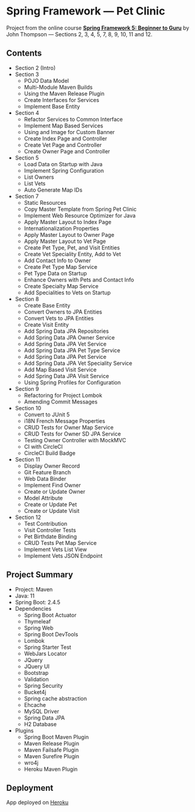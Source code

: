 # Spring Framework — Pet Clinic

Project from the online course [**Spring Framework 5: Beginner to Guru**](https://www.udemy.com/course/spring-framework-5-beginner-to-guru/) by John Thompson — Sections 2, 3, 4, 5, 7, 8, 9, 10, 11 and 12.

## Contents

- Section 2 (Intro)
- Section 3
  - POJO Data Model
  - Multi-Module Maven Builds
  - Using the Maven Release Plugin
  - Create Interfaces for Services
  - Implement Base Entity
- Section 4
  - Refactor Services to Common Interface
  - Implement Map Based Services
  - Using and Image for Custom Banner
  - Create Index Page and Controller
  - Create Vet Page and Controller
  - Create Owner Page and Controller
- Section 5
  - Load Data on Startup with Java
  - Implement Spring Configuration
  - List Owners
  - List Vets
  - Auto Generate Map IDs
- Section 7
  - Static Resources
  - Copy Master Template from Spring Pet Clinic
  - Implement Web Resource Optimizer for Java
  - Apply Master Layout to Index Page
  - Internationalization Properties
  - Apply Master Layout to Owner Page
  - Apply Master Layout to Vet Page
  - Create Pet Type, Pet, and Visit Entities
  - Create Vet Speciality Entity, Add to Vet
  - Add Contact Info to Owner
  - Create Pet Type Map Service
  - Pet Type Data on Startup
  - Enhance Owners with Pets and Contact Info
  - Create Specialty Map Service
  - Add Specialities to Vets on Startup
- Section 8
  - Create Base Entity
  - Convert Owners to JPA Entities
  - Convert Vets to JPA Entities
  - Create Visit Entity
  - Add Spring Data JPA Repositories
  - Add Spring Data JPA Owner Service
  - Add Spring Data JPA Vet Service
  - Add Spring Data JPA Pet Type Service
  - Add Spring Data JPA Pet Service
  - Add Spring Data JPA Vet Speciality Service
  - Add Map Based Visit Service
  - Add Spring Data JPA Visit Service
  - Using Spring Profiles for Configuration
- Section 9
  - Refactoring for Project Lombok
  - Amending Commit Messages
- Section 10
  - Convert to JUnit 5
  - i18N French Message Properties
  - CRUD Tests for Owner Map Service
  - CRUD Tests for Owner SD JPA Service
  - Testing Owner Controller with MockMVC
  - CI with CircleCI
  - CircleCI Build Badge
- Section 11
  - Display Owner Record
  - Git Feature Branch
  - Web Data Binder
  - Implement Find Owner
  - Create or Update Owner
  - Model Attribute
  - Create or Update Pet
  - Create or Update Visit
- Section 12
  - Test Contribution
  - Visit Controller Tests
  - Pet Birthdate Binding
  - CRUD Tests Pet Map Service
  - Implement Vets List View
  - Implement Vets JSON Endpoint

## Project Summary

- Project: Maven
- Java: 11
- Spring Boot: 2.4.5
- Dependencies
  - Spring Boot Actuator
  - Thymeleaf
  - Spring Web
  - Spring Boot DevTools
  - Lombok
  - Spring Starter Test
  - WebJars Locator
  - JQuery
  - JQuery UI
  - Bootstrap
  - Validation
  - Spring Security
  - Bucket4j
  - Spring cache abstraction
  - Ehcache
  - MySQL Driver
  - Spring Data JPA
  - H2 Database
- Plugins
  - Spring Boot Maven Plugin
  - Maven Release Plugin
  - Maven Failsafe Plugin
  - Maven Surefire Plugin
  - wro4j
  - Heroku Maven Plugin

## Deployment

App deployed on [Heroku]()
